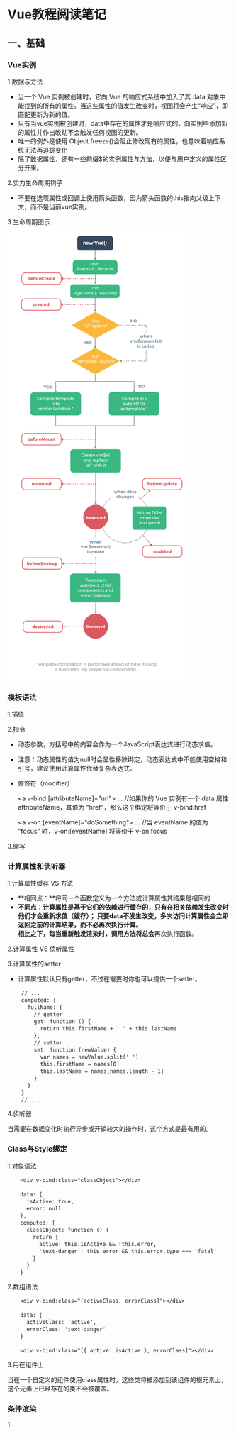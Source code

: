 
# Vue教程阅读笔记

## 一、基础

### Vue实例

1.数据与方法

 - 当一个 Vue 实例被创建时，它向 Vue 的响应式系统中加入了其 data 对象中能找到的所有的属性。当这些属性的值发生改变时，视图将会产生“响应”，即匹配更新为新的值。
 - 只有当vue实例被创建时，data中存在的属性才是响应式的。向实例中添加新的属性并作出改动不会触发任何视图的更新。
 - 唯一的例外是使用 Object.freeze()会阻止修改现有的属性，也意味着响应系统无法再追踪变化
 - 除了数据属性，还有一些前缀$的实例属性与方法，以便与用户定义的属性区分开来。

2.实力生命周期钩子

 - 不要在选项属性或回调上使用箭头函数，因为箭头函数的this指向父级上下文，而不是当前vue实例。

3.生命周期图示
![avatar](es6Learning/src/assets/lifecycle.png)



### 模板语法

1.插值

2.指令

 - 动态参数，方括号中的内容会作为一个JavaScript表达式进行动态求值。
 - 注意：动态属性的值为null时会显性移除绑定，动态表达式中不能使用空格和引号，建议使用计算属性代替复杂表达式。
 - 修饰符（modifier）

     <a v-bind:[attributeName]="url"> ... </a>
     //如果你的 Vue 实例有一个 data 属性 attributeName，其值为 "href"，那么这个绑定将等价于 v-bind:href

     <a v-on:[eventName]="doSomething"> ... </a>
     //当 eventName 的值为 "focus" 时，v-on:[eventName] 将等价于 v-on:focus

3.缩写



### 计算属性和侦听器

1.计算属性缓存 VS 方法  <br />

 - **相同点：**将同一个函数定义为一个方法或计算属性其结果是相同的
 - **不同点：**计算属性是基于它们的依赖进行缓存的，只有在相关依赖发生改变时他们才会重新求值（缓存）；
              只要data不发生改变，多次访问计算属性会立即返回之前的计算结果，而不必再次执行计算。  <br />
              相比之下，每当重新触发渲染时，调用方法将**总会**再次执行函数。

2.计算属性 VS 侦听属性

3.计算属性的setter

 - 计算属性默认只有getter，不过在需要时你也可以提供一个setter。

        // ...
        computed: {
          fullName: {
            // getter
            get: function () {
              return this.firstName + ' ' + this.lastName
            },
            // setter
            set: function (newValue) {
              var names = newValue.split(' ')
              this.firstName = names[0]
              this.lastName = names[names.length - 1]
            }
          }
        }
        // ...

4.侦听器

当需要在数据变化时执行异步或开销较大的操作时，这个方式是最有用的。



### Class与Style绑定

1.对象语法

        <div v-bind:class="classObject"></div>

        data: {
          isActive: true,
          error: null
        },
        computed: {
          classObject: function () {
            return {
              active: this.isActive && !this.error,
              'text-danger': this.error && this.error.type === 'fatal'
            }
          }
        }

2.数组语法

        <div v-bind:class="[activeClass, errorClass]"></div>

        data: {
          activeClass: 'active',
          errorClass: 'text-danger'
        }

        <div v-bind:class="[{ active: isActive }, errorClass]"></div>

3.用在组件上

当在一个自定义的组件使用class属性时，这些类将被添加到该组件的根元素上，这个元素上已经存在的类不会被覆盖。



### 条件渲染

1.<template>可以当做不可见的包裹元素，在该元素上使用v-if指令可以条件渲染一组内容

        <template v-if="ok">
          <h1>Title</h1>
          <p>Paragraph 1</p>
          <p>Paragraph 2</p>
        </template>

2.Vue 会尽可能高效地渲染元素，通常会复用已有元素而不是从头开始渲染。这么做除了使 Vue 变得非常快之外，还有其它一些好处。

        <template v-if="loginType === 'username'">
          <label>Username</label>
          <input placeholder="Enter your username">
        </template>
        <template v-else>
          <label>Email</label>
          <input placeholder="Enter your email address">
        </template>

那么在上面的代码中切换 loginType 将不会清除用户已经输入的内容。因为两个模板使用了相同的元素，<input> 不会被替换掉——仅仅是替换了它的 placeholder。

但是在实际需求中，如果需要表达“这两个元素是完全独立的，不要复用它们”，只需要添加具有唯一值的key属性即可。

3.注意：v-show指令不支持<template>元素，也不支持v-else。

4.v-if VS v-show <br />

 - v-if是“真正”的条件渲染，因为它会确保在切换过程中条件块内的事件监听器和子组件适当的被销毁和重建。
 - v-if也是惰性的：如果在初始渲染时条件为假，则什么也不做直到条件第一次变为真时，才会开始渲染条件块。
 - v-show不论初始条件是什么，元素总是会被渲染，并且只是简单的基于css进行切换。

一般来说，v-if具有更高的切换开销，而v-show有更高的初始渲染开销。因此：

 - 如果需要频繁切换，使用v-show较好；
 - 如果在运行时条件很少改变，则使用v-if较好。

5.不推荐同时使用v-for和v-if，但是当它们一起使用时，v-for优先级更高



### 列表渲染

1.遍历数组和对象属性

        <div v-for="item in items"></div>

        <div v-for="item of items"></div>

        <div v-for="(value, key, index) in object">
          {{ index }}. {{ key }}: {{ value }}
        </div>

> 在遍历对象时，是按 Object.keys() 的结果遍历，但是不能保证它的结果在不同的 JavaScript 引擎下是一致的。

2.“就地复用”策略

当 Vue.js 用 v-for 正在更新已渲染过的元素列表时，它默认用“就地复用”策略。
如果数据项的顺序被改变，Vue 将不会移动 DOM 元素来匹配数据项的顺序， 而是简单复用此处每个元素，并且确保它在特定索引下显示已被渲染过的每个元素。

因此建议在使用v-for时提供key属性，除非遍历输出的DOM内容非常简单，或者是刻意依赖默认行为以获取性能上的提升。

3.数组的方法

变异方法（mutation method）会改变被这些方法调用的原始数组

 - push()            // 末尾添加一个或多个元素,返回新的长度
 - pop()             // 删除并返回数组的最后一个元素
 - shift()           // 删除并返回数组的第一个元素
 - unshift()         // 开头添加一个或更多元素,并返回新的长度
 - **splice()**      // 向/从数组中添加/删除项目,然后返回被删除的项目
 - sort()            // 默认是升序排序,如果想按照其他标准进行排序,就需要提供比较函数
 - reverse()         // 颠倒数组中元素的顺序

非变异方法（non-mutating method）不会改变原始数组，总是返回一个新数组。

 - filter()          // 返回通过过滤的元素数组
 - concat()          // 连接两个或多个数组
 - slice(start,end)  // 从已有的数组中返回选定的元素

此时用含有相同元素的数组去替换原来的数组是非常高效的操作，Vue不会完全丢弃现有的DOM，并重新渲染整个列表。

        example1.items = example1.items.filter(function (item) {
          return item.message.match(/Foo/)
        })

4.注意事项

 - 由于 JavaScript 的限制，Vue 不能检测以下变动的数组：

   a.当你利用索引直接设置一个项时，例如：vm.items[indexOfItem] = newValue
   b.当你修改数组的长度时，例如：vm.items.length = newLength

        var vm = new Vue({
          data: {
            items: ['a', 'b', 'c']
          }
        })
        vm.items[1] = 'x' // 不是响应性的
        vm.items.length = 2 // 不是响应性的

为解决这样的问题，以下两种方式都可以实现数据更新，并且触发状态更新

        // Vue.set
        Vue.set(vm.items, indexOfItem, newValue)

        // Array.prototype.splice
        vm.items.splice(indexOfItem, 1, newValue)
        vm.items.splice(newLength)

        //你也可以使用 vm.$set 实例方法，该方法是全局方法 Vue.set 的一个别名：
        vm.$set(vm.items, indexOfItem, newValue)

 - 由于 JavaScript 的限制，Vue 不能检测对象属性的添加或删除：
 对于已经创建的实例，Vue 不能动态添加根级别的响应式属性。但是，可以使用 Vue.set(object, key, value) 方法向嵌套对象添加响应式属性。

        var vm = new Vue({
          data: {
            userProfile: {
              name: 'Anika'
            }
          }
        })
        Vue.set(vm.userProfile, 'age', 27)
        vm.$set(vm.userProfile, 'age', 27)

 如果需要为已有对象添加多个新属性，比如使用 *Object.assign()* 或 *_.extend()*
 这种情况下应该用新增对象的属性创建一个新的对象，添加新的响应式属性不能这样：

        Object.assign(vm.userProfile, {
            age: 27,
            favoriteColor: 'Vue Green'
        })

 正确的做法是：

        vm.userProfile = Object.assign({}, vm.userProfile, {
            age: 27,
            favoriteColor: 'Vue Green'
        })

5.显示过滤/排序结果

有时，我们想要显示一个数组的过滤或排序副本，而不实际改变或重置原始数据。
在这种情况下，可以创建返回过滤或排序数组的计算属性。

类似于 v-if，你也可以利用带有 v-for 的 <template> 渲染多个元素



### 事件处理

1.事件修饰符

        <!-- 阻止单击事件继续传播 -->
        <a v-on:click.stop="doThis"></a>

        <!-- 提交事件不再重载页面 -->
        <form v-on:submit.prevent="onSubmit"></form>

        <!-- 修饰符可以串联 -->
        <a v-on:click.stop.prevent="doThat"></a>

        <!-- 只有修饰符 -->
        <form v-on:submit.prevent></form>

        <!-- 添加事件监听器时使用事件捕获模式 -->
        <!-- 即元素自身触发的事件先在此处理，然后才交由内部元素进行处理 -->
        <div v-on:click.capture="doThis">...</div>

        <!-- 只当在 event.target 是当前元素自身时触发处理函数 -->
        <!-- 即事件不是从内部元素触发的 -->
        <div v-on:click.self="doThat">...</div>

        <!-- 点击事件将只会触发一次 -->
        <a v-on:click.once="doThis"></a>

        <!-- 滚动事件的默认行为 (即滚动行为) 将会立即触发 -->
        <!-- 而不会等待 `onScroll` 完成  -->
        <!-- 这其中包含 `event.preventDefault()` 的情况 -->
        <!-- .passive 修饰符尤其能够提升移动端的性能 -->
        <div v-on:scroll.passive="onScroll">...</div>

> 使用修饰符时，顺序很重要；相应的代码会以同样的顺序产生。因此，用 v-on:click.prevent.self 会阻止所有的点击，
而 v-on:click.self.prevent 只会阻止对元素自身的点击。

> 不要把 .passive 和 .prevent 一起使用，因为 .prevent 将会被忽略，同时浏览器可能会向你展示一个警告。
请记住，.passive 会告诉浏览器你不想阻止事件的默认行为。

2.按键修饰符

可以直接将 KeyboardEvent.key 暴露的任意有效按键名转换为 kebab-case 来作为修饰符。

        <!-- 只有在 `key` 是 `Enter` 时调用 `vm.submit()` -->
        <input v-on:keyup.enter="submit">

        <!-- 处理函数只会在 $event.key 等于 PageDown 时被调用 -->
        <input v-on:keyup.page-down="onPageDown">

按键码的用法已经被废弃了，为支持旧浏览器，Vue提供了绝大多数常用的按键码的别名：

 - .enter
 - .tab
 - .delete (捕获“删除”和“退格”键)
 - .esc
 - .space
 - .up
 - .down
 - .left
 - .right

3.可以通过全局*config.keyCodes*对象自定义按键修饰符别名：

        // 可以使用 `v-on:keyup.f1`
        Vue.config.keyCodes.f1 = 112

4.系统修饰键

 - .ctrl

        //只有在按住 ctrl 的情况下释放其它按键，才能触发 keyup.ctrl
        //如果需要单单释放 ctrl，请为 ctrl 换用 keyCode（：keyup.17）

 - .alt
 - .shift
 - .meta
 - .exact

        <!-- .exact 修饰符允许你控制由精确的系统修饰符组合触发的事件 -->
        <!-- 即使 Alt 或 Shift 被一同按下时也会触发 -->
        <button @click.ctrl="onClick">A</button>

        <!-- 有且只有 Ctrl 被按下的时候才触发 -->
        <button @click.ctrl.exact="onCtrlClick">A</button>

        <!-- 没有任何系统修饰符被按下的时候才触发 -->
        <button @click.exact="onClick">A</button>

4.鼠标按钮修饰符

 - .left
 - .right
 - .middle

5.为什么在HTML中监听事件

 a.扫一眼 HTML 模板便能轻松定位在 JavaScript 代码里对应的方法
 b.因为你无须在 JavaScript 里手动绑定事件，你的 ViewModel 代码可以是非常纯粹的逻辑，和 DOM 完全解耦，更易于测试。
 c.当一个 ViewModel 被销毁时，所有的事件处理器都会自动被删除。你无须担心如何清理它们。



### 表单输入绑定

1.单个复选框，绑定到布尔值；多个复选框，绑定到同一个数组。

        <div id='example-3'>
          <input type="checkbox" id="jack" value="Jack" v-model="checkedNames">
          <label for="jack">Jack</label>
          <input type="checkbox" id="john" value="John" v-model="checkedNames">
          <label for="john">John</label>
          <input type="checkbox" id="mike" value="Mike" v-model="checkedNames">
          <label for="mike">Mike</label>
          <br>
          <span>Checked names: {{ checkedNames }}</span>
        </div>

2.选择框

选择框单选时，绑定到字符串；多选时，v-model绑定到一个数组。

如果 v-model 表达式的初始值未能匹配任何选项，<select> 元素将被渲染为“未选中”状态。在 iOS 中，这会使用户无法选择第一个选项。因为这样的情况下，iOS 不会触发 change 事件。因此，更推荐像下面这样提供一个值为空的禁用选项。

        <div id="example-5">
          <select v-model="selected">
            <option disabled value="">请选择</option>
            <option>A</option>
            <option>B</option>
            <option>C</option>
          </select>
          <span>Selected: {{ selected }}</span>
        </div>


3.修饰符

 - .lazy        // 在“change”时而非“input”时更新
 - .number      // 自动将用户的输入值转为数值类型
 - .trim        // 自动过滤用户输入的首尾空白字符



### 组件基础

1.一个组件的*data*选项必须是一个函数，因此每个实例可以维护一份被返回对象的独立的拷贝

2.每个组件必须只有一个根元素

3.在组件上使用v-model **注意**

4.<font color="red">通过插槽分发内容 <slot> **注意区分默认插槽（匿名插槽slot）、具名插槽、作用域插槽（slot-scope）</font>

5.<font color="red">动态组件和异步组件</font>

6.解析DOM模板时的注意事项：

诸如 <ul>、<ol>、<table> 和 <select>这些HTML元素，对于哪些元素可以出现在其内部是有严格限制的。
而有些元素，诸如 <li>、<tr> 和 <option>，只能出现在其它某些特定的元素内部。
因此我们在使用有约束条件的元素时，注意容易产生的问题：

        //这个自定义组件 <blog-post-row> 会被作为无效的内容提升到外部，并导致最终渲染结果出错
        <table>
          <blog-post-row></blog-post-row>
        </table>

        //解决方案
        <table>
          <tr is="blog-post-row"></tr>
        </table>

需要注意的是**如果我们从以下来源使用模板的话，这条限制是不存在的：**
 - 字符串 (例如：template: '...')
 - 单文件组件 (.vue)
 - <script type="text/x-template">



## 二、深入了解组件

### 组件注册

1.自定义组件名的命名规则：推荐字母全小写且必须包含一个连字符，这会帮助你避免和HTML元素相冲突。

2.组件名的命名方法：

 - kebab-case（短横线分隔命名）：引用时也必须使用短横线的方式；
 - PascalCase（首字母大写命名）：引用时可以使用短横线和首字母大写两种命名法；注意，尽管如此，直接在 DOM (即非字符串的模板) 中使用时只有 kebab-case 是有效的。

3.全局注册组件

 使用 Vue.component 创建的组件是全局注册的，在注册之后，可以用在任何新创建的 Vue 根实例（new Vue）的模板中。

4.局部注册组件

 在根实例的 components 选项中定义/注册你想要使用的组件。注意**局部注册的组件在其子组件中不可用**

5.全局注册的行为必须在根 Vue实例（通过new vue）创建之前发生。



### Prop

1.组件传值的时候，如果传递的值类型非字符串，那么即使参数是静态的，
仍然要以v-bind指令来告诉 Vue 这是一个JavaScript表达式，而不是一个字符串。

        <!-- 即便 `42` 是静态的，我们仍然需要 `v-bind` 来告诉 Vue -->
        <!-- 这是一个 JavaScript 表达式而不是一个字符串。-->
        <blog-post v-bind:likes="42"></blog-post>

        <blog-post v-bind:is-published="false"></blog-post>

        <blog-post v-bind:comment-ids="[234, 266, 273]"></blog-post>

        <!-- 包含该 prop 没有值的情况在内，都意味着 `true`。-->
        <blog-post is-published></blog-post>

        <!-- **将一个对象的所有属性都作为 prop 传入** -->
        post: {
          id: 1,
          title: 'My Journey with Vue'
        }
        <blog-post v-bind="post"></blog-post>

2.所有的 prop 都使得其父子 prop 之间形成了一个单向下行绑定：父级 prop 的更新会向下流动到子组件中，但是反过来则不行。
这样会防止从子组件意外改变父级组件的状态，从而导致你的应用的数据流向难以理解。

这里有两种常见的试图改变一个 prop 的情形：
 - 这个 prop 用来传递一个初始值；这个子组件接下来希望将其作为一个本地的 prop 数据来使用。在这种情况下，最好定义一个本地的 data 属性并将这个 prop 用作其初始值：

        props: ['initialCounter'],
        data: function () {
          return {
            counter: this.initialCounter
          }
        }

 - 这个 prop 以一种原始的值传入且需要进行转换。在这种情况下，最好使用这个 prop 的值来定义一个计算属性：

        props: ['size'],
        computed: {
        normalizedSize: function () {
             return this.size.trim().toLowerCase()
            }
        }

> 注意在 JavaScript 中对象和数组是通过引用传入的，所以对于一个数组或对象类型的 prop 来说，在子组件中改变这个对象或数组本身将会影响到父组件的状态。

3.Prop验证

当 prop 验证失败的时候，(开发环境构建版本的) Vue 将会产生一个控制台的警告。

        Vue.component('my-component', {
          props: {
            // 基础的类型检查 (`null` 和 `undefined` 会通过任何类型验证)
            propA: Number,
            // 多个可能的类型
            propB: [String, Number],
            // 必填的字符串
            propC: {
              type: String,
              required: true
            },
            // 带有默认值的数字
            propD: {
              type: Number,
              default: 100
            },
            // 带有默认值的对象
            propE: {
              type: Object,
              // 对象或数组默认值必须从一个工厂函数获取
              default: function () {
                return { message: 'hello' }
              }
            },
            // 自定义验证函数
            propF: {
              validator: function (value) {
                // 这个值必须匹配下列字符串中的一个
                return ['success', 'warning', 'danger'].indexOf(value) !== -1
              }
            }
          }
        })

> 注意那些 prop 会在一个组件实例创建之前进行验证，所以实例的属性 (如 data、computed 等) 在 default 或 validator 函数中是不可用的。

type 可以是下列原生构造函数中的一个：

 - String
 - Number
 - Boolean
 - Array
 - Object
 - Date
 - Function
 - Symbol
 - 自定义的构造函数

4.对于绝大多数特性来说，从外部提供给组件的值会替换掉组件内部设置好的值。所以如果传入 type="text" 就会替换掉 type="date" 并把它破坏！
庆幸的是，class 和 style 特性会稍微智能一些，即两边的值会被合并起来，从而得到最终的值：form-control date-picker-theme-dark。

有了 inheritAttrs: false 和 $attrs，你就可以手动决定这些特性会被赋予哪个元素。

注意 inheritAttrs: false 选项不会影响 style 和 class 的绑定。



### 自定义事件（？？？）

1.不同于组件和 prop，事件名不存在任何自动化的大小写转换。事件名需要完全匹配监听这个事件所用的名称。

2.事件名推荐使用 kebab-case 命名方式

3.注意带有.sync修饰符的v-bind**不能**和表达式一起使用，只能提供想要绑定的属性名。

        //例如以下表达式是无效的
        v-bind:title.sync=”doc.title + ‘!’”

或者.sync直接和v-bind配合使用，同时设置多个prop传递一个对象属性（而不是复杂对象表达式）

        <text-document v-bind.sync="doc"></text-document>



### 插槽

1.具名插槽和作用域插槽引入了新的统一的语法

> 在 2.6.0 中，我们为具名插槽和作用域插槽引入了一个新的统一的语法 (即 v-slot 指令)。
它取代了 slot 和 slot-scope 这两个目前已被废弃但未被移除且仍在文档中的特性。

2.<slot> 插槽是写在组件内部的，用于传递组件起始标签和结束标签之前的内容。

3.插槽内部可以访问组件内部作用域的实例属性，不能访问父级页面作用域的变量属性。

> 父级模板里的所有内容都是在父级作用域中编译的；子模板里的所有内容都是在子作用域中编译的。

4.<slot></slot>标签内部可以定义插槽的后备内容（默认内容）。

5. 在向**具名插槽**提供内容的时候，我们可以在一个 <template> 元素上使用 v-slot 指令，并以 v-slot 的参数的形式提供其名称：

        //base-layout组件内部代码
        <div class="container">
          <header>
            <slot name="header"></slot>
          </header>
          <main>
            <slot></slot>
          </main>
          <footer>
            <slot name="footer"></slot>
          </footer>
        </div>

        //父级页面代码
        <base-layout>
          <template v-slot:header>
            <h1>Here might be a page title</h1>
          </template>

          <p>A paragraph for the main content.</p>
          <p>And another one.</p>

          <template v-slot:footer>
            <p>Here's some contact info</p>
          </template>
        </base-layout>
        //现在 <template> 元素中的所有内容都将会被传入相应的插槽

任何没有被包裹在带有 v-slot 的 <template> 中的内容都会被视为默认插槽的内容。

 - 一个不带 name 的 <slot> 出口会带有隐含的名字“default”
 - 如果你希望更明确一些，仍然可以在一个 <template> 中包裹默认插槽的内容

        <template v-slot:default>
            <p>A paragraph for the main content.</p>
            <p>And another one.</p>
        </template>

注意 v-slot 只能添加在一个 <template> 上 (只有一种例外情况)，这一点和已经废弃的 slot 特性不同。



























